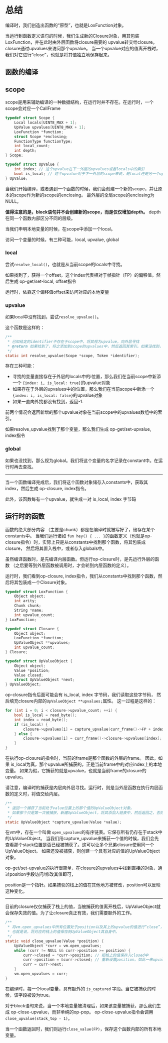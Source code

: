 
# 总结

编译时，我们创造出函数的“原型”，也就是LoxFunction对象。

当运行到函数定义语句的时候，我们生成新的Closure对象，用其包装LoxFunction，并在此时由外层函数将closure需要的
upvalue转交给closure。closure通过upvalues来访问那个upvalue。
当一个upvalue对应的值离开栈时，我们对它进行“close”，也就是将其值独立地保存起来。

## 函数的编译

## scope
scope是用来辅助编译的一种数据结构，在运行时并不存在。在运行时，一个scope会对应一个CallFrame
```c
typedef struct Scope {
    Local locals[UINT8_MAX + 1];
    UpValue upvalues[UINT8_MAX + 1];
    LoxFunction *function;
    struct Scope *enclosing;
    FunctionType functionType;
    int local_count;
    int depth;
} Scope;

typedef struct UpValue {
    int index; // 这个upvalue在下一外层的upvalues或者locals中的索引
    bool is_local; // 这个upvalue对于下一外层的scope来说，是local还是另一个upvalue
} UpValue;
```
当我们开始编译，或者遇到一个函数的时候，我们会创建一个新的scope，并让原本的scope作为新的scope的enclosing。
最外层的全局scope的enclosing为NULL。

**值得注意的是，block语句并不会创建新的scope，而是仅仅增加depth。** 
depth在同一个函数内部区分不同的层级。

当我们申明本地变量的时候，在scope中添加一个local。

访问一个变量的时候，有三种可能，local, upvalue, global

### local 
尝试`resolve_local()`，也就是从当前scope的locals中寻找。

如果找到了，获得一个offset，这个index代表相对于帧指针（FP）的偏移值。然后生成 op-get/set-local, offset指令

运行时，依靠这个偏移值offset来访问对应的本地变量

### upvalue
如果local中没有找到，尝试`resolve_upvalue()`。

这个函数是这样的：
```c
/**
 * 已知给定的identifier不存在于scope中，将其视为upvalue，向外层寻找
 * @return 如果找到了，将之添加到scope的upvalues中，然后返回其索引。如果没找到，返回-1
 */
static int resolve_upvalue(Scope *scope, Token *identifier);
```
存在三种可能：
* 寻找的变量直接存在于外层的locals中的i位置，那么我们在当前scope中新添一个 `{index: i, is_local: true}`的upvalue对象
* 如果存在于外层的upvalues中的i位置，那么我们在当前scope中新添一个 `{index: i, is_local: false}`的upvalue对象
* 如果一直向外找都没有找到，返回-1.

前两个情况会返回新增的那个upvalue对象在当前scope中的upvalues数组中的索引。

如果resolve_upvalue找到了那个变量，那么我们生成 op-get/set-upvalue, index指令

### global

如果也没找到，那么视为global。我们将这个变量的名字记录在constant中。在运行时再去查找。

***
当一个函数编译完成后，我们将这个函数对象储存入constants中，获取其index，然后生成 op-closure, index指令。

此外，该函数每有一个upvalue，就生成一对 is_local, index 字节码

## 运行时的函数

函数的绝大部分内容 （主要是chunk）都是在编译时就被写好了，储存在某个constants中。
当我们运行诸如 `fun hey() { ... }`的函数定义（也就是op-closure指令）时，实际上只是从constants中找到那个函数，将其包装成closure，
然后将其置入栈中，或者存入globals中。

虽然编译函数时，是先编译内层函数。但运行op-closure时，是先运行外层的函数
（之后要等到外层函数被调用时，才会轮到内层函数的定义）。

运行时，我们看到op-closure, index指令，我们从constants中找到那个函数，然后将其包装成一个Closure对象。

```c
typedef struct LoxFunction {
    Object object;
    int arity;
    Chunk chunk;
    String *name;
    int upvalue_count;
} LoxFunction;

typedef struct Closure {
    Object object;
    LoxFunction *function;
    UpValueObject **upvalues;
    int upvalue_count;
} Closure;

typedef struct UpValueObject {
    Object object;
    Value *position;
    Value closed;
    struct UpValueObject *next;
} UpValueObject;
```

op-closure指令后面可能会有 is_local, index 字节码，我们读取这些字节码，
然后填充closure内部的`UpValueObject **upvalues;`属性。
这一过程是这样的：
```c
for (int i = 0; i < closure->upvalue_count; ++i) {
    bool is_local = read_byte();
    int index = read_byte();
    if (is_local) {
        closure->upvalues[i] = capture_upvalue(curr_frame()->FP + index);
    } else {
        closure->upvalues[i] = curr_frame()->closure->upvalues[index];
    }
}
```
在执行op-closure的指令时，当前的frame是那个函数的外层的frame。
因此，如果 is_local为真，那个upvalue所捕获的，正是当前frame中的对应index上的本地变量。
如果为假，它捕获的就是upvalue，也就是当前frame的closure的upvalue。

请注意，编译时的捕获是内层向外层寻找。运行时，则是当外层函数在执行内层函数的定义时，将值交给内层。


```c
/**
 * 返回一个捕获了当前处于value位置上的那个值的UpValueObject对象。
 * 如果那个只是第一次被捕获，新建UpValueObject，将其添加入链表中，然后返回之，否则沿用旧有的。
 */
static UpValueObject *capture_upvalue(Value *value);
```
在vm中，存在一个叫做 `open_upvalues`的有序链表。它保存所有仍存在于stack中的UpValueObject。
当我们用capture_upvalue来捕获一个值的时候，我们会先查看那个stack位置是否已经被捕获了。这可以让多个兄弟closure使用同一个UpValueObject。
如果还没被捕获，则创建一个具有对应的值的UpValueObject对象。

op-get/set-upvalue的执行很简单，在closure的upvalues中找到直接的对象，通过position字段访问/修改其值即可，

position是一个指针。如果捕获的栈上的值在其他地方被修改，position可以反映这种变化。

***

目前的closure仅仅捕获了栈上的值，当被捕获的值离开栈后，UpValueObject就会保存失效的值。为了让closure真正有效，我们需要额外的工作。

```c
/**
 * 将vm.open_upvalues中所有位置处于position以及其上的upvalue的值进行“close”，
 * 也就是说，将对应的栈上的值保存到UpValueObject其自身中。
 */
static void close_upvalue(Value *position) {
    UpValueObject *curr = vm.open_upvalues;
    while (curr != NULL && curr->position >= position) {
        curr->closed = *curr->position; // 把栈上的值保存入closed中
        curr->position = &curr->closed; // 重新设置position。如此一来upvalue的get，set指令可以正常运行
        curr = curr->next;
    }
    vm.open_upvalues = curr;
}
```


在编译时，每一个local变量，具有额外的 `is_captured` 字段。当它被捕获的时候，该字段被设为true。

对于block语句来说，当一个本地变量被清理后，如果该变量被捕获，那么我们生成 op-close-upvalue，而非单纯的op-pop。
op-close-upvalue指令会调用 `close_upvalue(stack_top - 1)`。

当一个函数返回时，我们则运行`close_value(FP)`，保存这个函数内部的所有本地变量。



